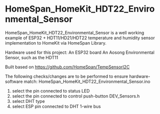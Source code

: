# HomeSpan_HomeKit_HDT22_Environmental_Sensor
HomeSpan_HomeKit_HDT22_Environmental_Sensor is a well working example of ESP32 + HDT11/HD21/HDT22 temperature and humidity sensor implementation to HomeKit via HomeSpan Library.

Hardware used for this project:
An ESP32 board
An Aosong Environmental Sensor, such as the HDT11

Built based on https://github.com/HomeSpan/TempSensorI2C

The following checks/changes are to be performed to ensure hardware-software match:
HomeSpan_HomeKit_HDT22_Environmental_Sensor.ino
1) select the pin connected to status LED
2) select the pin connected to control push-button
DEV_Sensors.h
4) select DHT type
5) select ESP pin connected to DHT 1-wire bus
